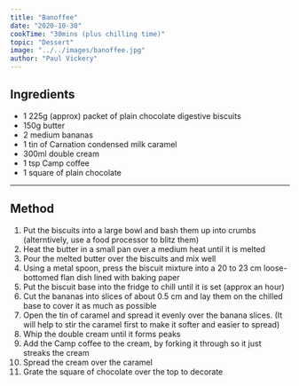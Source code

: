 ```yaml
---
title: "Banoffee"
date: "2020-10-30"
cookTime: "30mins (plus chilling time)"
topic: "Dessert"
image: "../../images/banoffee.jpg"
author: "Paul Vickery"
---
```


## Ingredients

- 1 225g (approx) packet of plain chocolate digestive biscuits
- 150g butter
- 2 medium bananas
- 1 tin of Carnation condensed milk caramel
- 300ml double cream
- 1 tsp Camp coffee
- 1 square of plain chocolate

---

## Method

1. Put the biscuits into a large bowl and bash them up into crumbs (alterntively, use a food processor to blitz them)
2. Heat the butter in a small pan over a medium heat until it is melted
3. Pour the melted butter over the biscuits and mix well
4. Using a metal spoon, press the biscuit mixture into a 20 to 23 cm loose-bottomed flan dish lined with baking paper
5. Put the biscuit base into the fridge to chill until it is set (approx an hour)
6. Cut the bananas into slices of about 0.5 cm and lay them on the chilled base to cover it as much as possible
7. Open the tin of caramel and spread it evenly over the banana slices. (It will help to stir the caramel first to make it softer and easier to spread)
8. Whip the double cream until it forms peaks
9. Add the Camp coffee to the cream, by forking it through so it just streaks the cream
10. Spread the cream over the caramel
11. Grate the square of chocolate over the top to decorate
